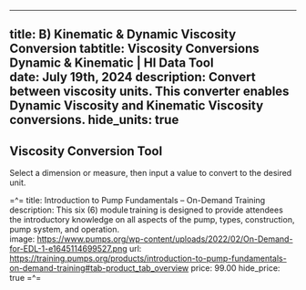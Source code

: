 -----
title: B) Kinematic & Dynamic Viscosity Conversion
tabtitle: Viscosity Conversions Dynamic & Kinematic | HI Data Tool  
date: July 19th, 2024
description: Convert between viscosity units. This converter enables Dynamic Viscosity and Kinematic Viscosity conversions.
hide_units: true
-----

## Viscosity Conversion Tool
Select a dimension or measure, then input a value to convert to the desired unit.

<viscosity-converter/>


=^=
title:  Introduction to Pump Fundamentals – On-Demand Training  
description: This six (6) module training is designed to provide attendees the introductory knowledge on all aspects of the pump, types, construction, pump system, and operation.   
image: https://www.pumps.org/wp-content/uploads/2022/02/On-Demand-for-EDL-1-e1645114699527.png
url: https://training.pumps.org/products/introduction-to-pump-fundamentals-on-demand-training#tab-product_tab_overview 
price: 99.00
hide_price: true
=^=
